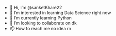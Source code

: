 - 👋 Hi, I’m @sanketKhare22
- 👀 I’m interested in learning Data Science right now 
- 🌱 I’m currently learning Python
- 💞️ I’m looking to collaborate on dk
- 📫 How to reach me no idea rn

<!---
sanketKhare22/sanketKhare22 is a ✨ special ✨ repository because its `README.md` (this file) appears on your GitHub profile.
You can click the Preview link to take a look at your changes.
--->

